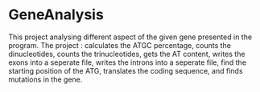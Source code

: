 # GeneAnalysis
This project analysing different aspect of the given gene presented in the program.
The project :
calculates the ATGC percentage, 
counts the dinucleotides,
counts the trinucleotides,
gets the AT content,
writes the exons into a seperate file, 
writes the introns into a seperate file, 
find the starting position of the ATG,
translates the coding sequence,
and finds mutations in the gene.
